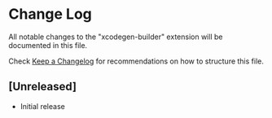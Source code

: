 # Change Log

All notable changes to the "xcodegen-builder" extension will be documented in this file.

Check [Keep a Changelog](http://keepachangelog.com/) for recommendations on how to structure this file.

## [Unreleased]

- Initial release